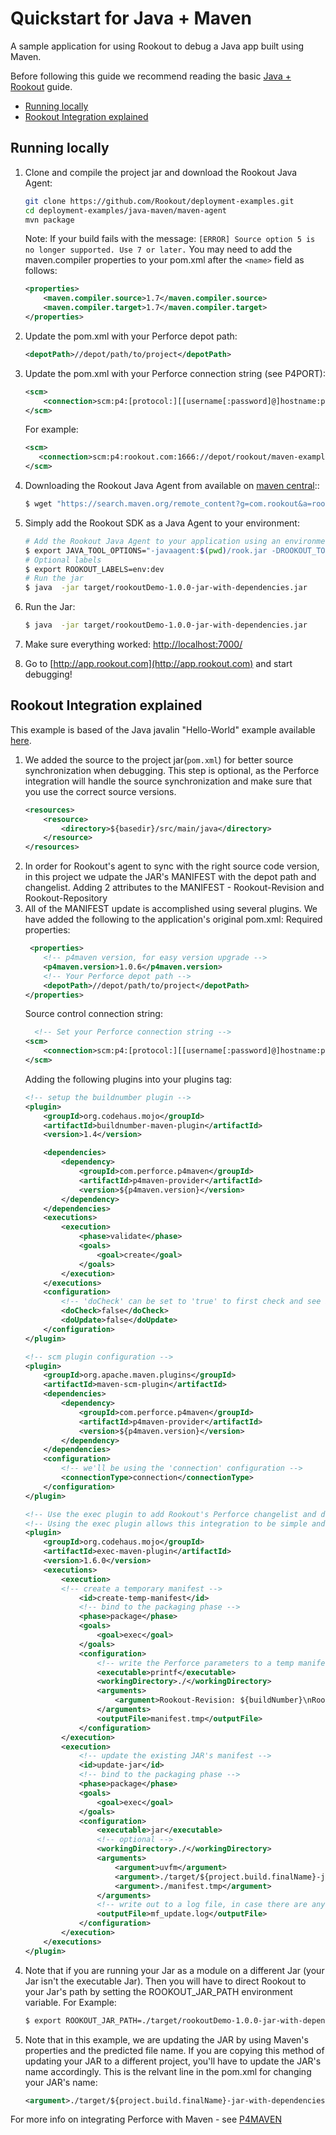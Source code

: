 # Quickstart for Java + Maven 

A sample application for using Rookout to debug a Java app built using Maven.

Before following this guide we recommend reading the basic [Java + Rookout] guide.

* [Running locally](#running-locally)
* [Rookout Integration explained](#rookout-integration-explained)

## Running locally
1. Clone and compile the project jar and download the Rookout Java Agent:
     ```bash
    git clone https://github.com/Rookout/deployment-examples.git
    cd deployment-examples/java-maven/maven-agent
    mvn package
    ```
    Note: If your build fails with the message: `[ERROR] Source option 5 is no longer supported. Use 7 or later.`  You may need to add the maven.compiler properties to your pom.xml after the `<name>` field as follows:

    ```xml
    <properties>
        <maven.compiler.source>1.7</maven.compiler.source>
        <maven.compiler.target>1.7</maven.compiler.target>
    </properties>
    ```
2. Update the pom.xml with your Perforce depot path:
    ```xml
    <depotPath>//depot/path/to/project</depotPath>
    ```
3. Update the pom.xml with your Perforce connection string (see P4PORT):
    ```xml
    <scm>
        <connection>scm:p4:[protocol:][[username[:password]@]hostname:port:]${depotPath}</connection>
    </scm>
    ```
    For example:
     ```xml
    <scm>
        <connection>scm:p4:rookout.com:1666://depot/rookout/maven-example</connection>
    </scm>
    ```
4. Downloading the Rookout Java Agent from available on [maven central]::
    ```bash
    $ wget "https://search.maven.org/remote_content?g=com.rookout&a=rook&v=LATEST"  -O rook.jar
    ```  
5. Simply add the Rookout SDK as a Java Agent to your environment:
    ```bash
    # Add the Rookout Java Agent to your application using an environment variable
    $ export JAVA_TOOL_OPTIONS="-javaagent:$(pwd)/rook.jar -DROOKOUT_TOKEN=[Your Rookout Token]"
    # Optional labels
    $ export ROOKOUT_LABELS=env:dev
    # Run the jar 
    $ java  -jar target/rookoutDemo-1.0.0-jar-with-dependencies.jar
    ```
6.  Run the Jar:
    ```bash    
    $ java  -jar target/rookoutDemo-1.0.0-jar-with-dependencies.jar
    ```

7. Make sure everything worked: [http://localhost:7000/](http://localhost:7000/hello)

8. Go to [http://app.rookout.com](http://app.rookout.com) and start debugging! 

## Rookout Integration explained

This example is based of the Java javalin "Hello-World" example available [here].

1. We added the source to the project jar(`pom.xml`) for better source synchronization when debugging. This step is optional, as the Perforce integration will handle the source synchronization and make sure that you use the correct source versions.
    ```xml
    <resources>
        <resource>
            <directory>${basedir}/src/main/java</directory>
        </resource>
    </resources>
 
   ```
2. In order for Rookout's agent to sync with the right source code version, in this project we udpate the JAR's MANIFEST with the depot path and changelist.
    Adding 2 attributes to the MANIFEST - Rookout-Revision and Rookout-Repository
3. All of the MANIFEST update is accomplished using several plugins. We have added the following to the application's original pom.xml:
    Required properties:    
    ```xml
     <properties>
        <!-- p4maven version, for easy version upgrade -->
        <p4maven.version>1.0.6</p4maven.version>
        <!-- Your Perforce depot path -->
        <depotPath>//depot/path/to/project</depotPath>
    </properties>
    ```
    Source control connection string:
    ```xml
      <!-- Set your Perforce connection string -->
    <scm>
        <connection>scm:p4:[protocol:][[username[:password]@]hostname:port:]${depotPath}</connection>
    </scm>
    ```
    Adding the following plugins into your plugins tag:
    ```xml
    <!-- setup the buildnumber plugin -->
    <plugin>
        <groupId>org.codehaus.mojo</groupId>
        <artifactId>buildnumber-maven-plugin</artifactId>
        <version>1.4</version>

        <dependencies>
            <dependency>
                <groupId>com.perforce.p4maven</groupId>
                <artifactId>p4maven-provider</artifactId>
                <version>${p4maven.version}</version>
            </dependency>
        </dependencies>
        <executions>
            <execution>
                <phase>validate</phase>
                <goals>
                    <goal>create</goal>
                </goals>
            </execution>
        </executions>
        <configuration>
            <!-- 'doCheck' can be set to 'true' to first check and see if you have locally modified files, and will fail if there are any. -->
            <doCheck>false</doCheck>
            <doUpdate>false</doUpdate>
        </configuration>
    </plugin>

    <!-- scm plugin configuration -->
    <plugin>
        <groupId>org.apache.maven.plugins</groupId>
        <artifactId>maven-scm-plugin</artifactId>
        <dependencies>
            <dependency>
                <groupId>com.perforce.p4maven</groupId>
                <artifactId>p4maven-provider</artifactId>
                <version>${p4maven.version}</version>
            </dependency>
        </dependencies>
        <configuration>
            <!-- we'll be using the 'connection' configuration -->
            <connectionType>connection</connectionType>
        </configuration>
    </plugin>

    <!-- Use the exec plugin to add Rookout's Perforce changelist and depot path. -->
    <!-- Using the exec plugin allows this integration to be simple and edit an already existing JAR -->
    <plugin>
        <groupId>org.codehaus.mojo</groupId>
        <artifactId>exec-maven-plugin</artifactId>
        <version>1.6.0</version>
        <executions>
            <execution>
            <!-- create a temporary manifest -->
                <id>create-temp-manifest</id>
                <!-- bind to the packaging phase -->
                <phase>package</phase>
                <goals>
                    <goal>exec</goal>
                </goals>
                <configuration>
                    <!-- write the Perforce parameters to a temp manifest file -->
                    <executable>printf</executable>
                    <workingDirectory>./</workingDirectory>
                    <arguments>
                        <argument>Rookout-Revision: ${buildNumber}\nRookout-Repository: Perforce:${depotPath}\n</argument>
                    </arguments>
                    <outputFile>manifest.tmp</outputFile>
                </configuration>
            </execution>
            <execution>
                <!-- update the existing JAR's manifest -->
                <id>update-jar</id>
                <!-- bind to the packaging phase -->
                <phase>package</phase>
                <goals>
                    <goal>exec</goal>
                </goals>
                <configuration>
                    <executable>jar</executable>
                    <!-- optional -->
                    <workingDirectory>./</workingDirectory>
                    <arguments>
                        <argument>uvfm</argument>
                        <argument>./target/${project.build.finalName}-jar-with-dependencies.jar</argument>
                        <argument>./manifest.tmp</argument>
                    </arguments>
                    <!-- write out to a log file, in case there are any errors -->
                    <outputFile>mf_update.log</outputFile>
                </configuration>
            </execution>
        </executions>
    </plugin>
    ```
4. Note that if you are running your Jar as a module on a different Jar (your Jar isn't the executable Jar). 
   Then you will have to direct Rookout to your Jar's path by setting the ROOKOUT_JAR_PATH environment variable.
    For Example:
    ```bash    
    $ export ROOKOUT_JAR_PATH=./target/rookoutDemo-1.0.0-jar-with-dependencies.jar
    ```
5. Note that in this example, we are updating the JAR by using Maven's properties and the predicted file name.
   If you are copying this method of updating your JAR to a different project, you'll have to update the JAR's name accordingly.
   This is the relvant line in the pom.xml for changing your JAR's name:
    ```xml    
    <argument>./target/${project.build.finalName}-jar-with-dependencies.jar</argument>
    ```
For more info on integrating Perforce with Maven - see [P4MAVEN](https://swarm.workshop.perforce.com/files/guest/dantran/p4maven/README.md)

[Java + Rookout]: https://docs.rookout.com/docs/sdk-setup.html
[here]: https://github.com/tipsy/javalin/
[maven central]: https://mvnrepository.com/artifact/com.rookout/rook
